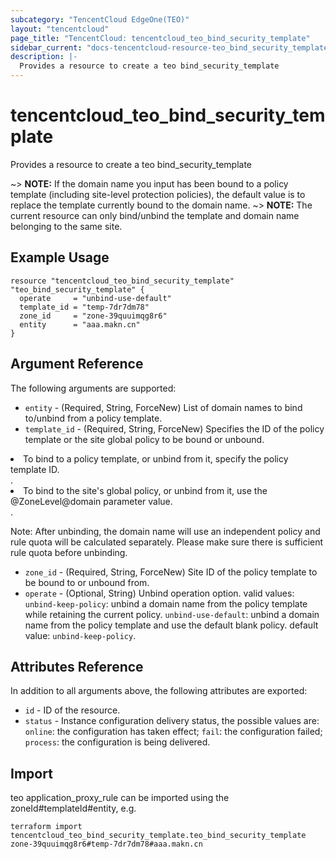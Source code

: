 ```yaml
---
subcategory: "TencentCloud EdgeOne(TEO)"
layout: "tencentcloud"
page_title: "TencentCloud: tencentcloud_teo_bind_security_template"
sidebar_current: "docs-tencentcloud-resource-teo_bind_security_template"
description: |-
  Provides a resource to create a teo bind_security_template
---
```


# tencentcloud_teo_bind_security_template

Provides a resource to create a teo bind_security_template

~> **NOTE:** If the domain name you input has been bound to a policy template (including site-level protection policies), the default value is to replace the template currently bound to the domain name.
~> **NOTE:** The current resource can only bind/unbind the template and domain name belonging to the same site.

## Example Usage

```hcl
resource "tencentcloud_teo_bind_security_template" "teo_bind_security_template" {
  operate     = "unbind-use-default"
  template_id = "temp-7dr7dm78"
  zone_id     = "zone-39quuimqg8r6"
  entity      = "aaa.makn.cn"
}
```

## Argument Reference

The following arguments are supported:

* `entity` - (Required, String, ForceNew) List of domain names to bind to/unbind from a policy template.
* `template_id` - (Required, String, ForceNew) Specifies the ID of the policy template or the site global policy to be bound or unbound.
<li>To bind to a policy template, or unbind from it, specify the policy template ID.</li>.
<li>To bind to the site's global policy, or unbind from it, use the @ZoneLevel@domain parameter value.</li>.

Note: After unbinding, the domain name will use an independent policy and rule quota will be calculated separately. Please make sure there is sufficient rule quota before unbinding.
* `zone_id` - (Required, String, ForceNew) Site ID of the policy template to be bound to or unbound from.
* `operate` - (Optional, String) Unbind operation option. valid values: `unbind-keep-policy`: unbind a domain name from the policy template while retaining the current policy. `unbind-use-default`: unbind a domain name from the policy template and use the default blank policy. default value: `unbind-keep-policy`.

## Attributes Reference

In addition to all arguments above, the following attributes are exported:

* `id` - ID of the resource.
* `status` - Instance configuration delivery status, the possible values are: `online`: the configuration has taken effect; `fail`: the configuration failed; `process`: the configuration is being delivered.


## Import

teo application_proxy_rule can be imported using the zoneId#templateId#entity, e.g.
```
terraform import tencentcloud_teo_bind_security_template.teo_bind_security_template zone-39quuimqg8r6#temp-7dr7dm78#aaa.makn.cn
```

